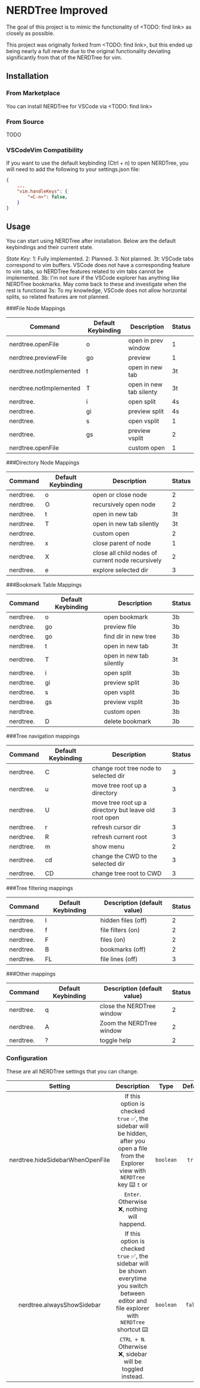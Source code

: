 # NERDTree Improved

The goal of this project is to mimic the functionality of <TODO: find link> as closely as possible.

This project was originally forked from <TODO: find link>, but this ended up being nearly a full rewrite due to the original functionality deviating significantly from that of the NERDTree for vim.

## Installation

### From Marketplace

You can install NERDTree for VSCode via <TODO: find link>

### From Source

TODO

### VSCodeVim Compatibility

If you want to use the default keybinding (Ctrl + n) to open NERDTree, you will need to add the following to your settings.json file:

```json
{
	...
	"vim.handleKeys": {
		"<C-n>": false,
	}
}
```

## Usage

You can start using NERDTree after installation. Below are the default keybindings and their current state.

*State Key:*
1: Fully implemented.
2: Planned.
3: Not planned.
3t: VSCode tabs correspond to vim buffers. VSCode does not have a corresponding feature to vim tabs, so NERDTree features related to vim tabs cannot be implemented.
3b: I'm not sure if the VSCode explorer has anything like NERDTree bookmarks. May come back to these and investigate when the rest is functional
3s: To my knowledge, VSCode does not allow horizontal splits, so related features are not planned.

###File Node Mappings

| Command | Default Keybinding | Description | Status |
|---|---|---|---|
| nerdtree.openFile | o | open in prev window | 1 |
| nerdtree.previewFile | go | preview | 1 |
| nerdtree.notImplemented | t | open in new tab | 3t |
| nerdtree.notImplemented | T | open in new tab silenty | 3t |
| nerdtree. | i | open split | 4s |
| nerdtree. | gi | preview split | 4s |
| nerdtree. | s | open vsplit | 1 |
| nerdtree. | gs | preview vsplit | 2 |
| nerdtree.openFile | <CR> | custom open | 1 |

###Directory Node Mappings

| Command | Default Keybinding | Description | Status |
|---|---|---|---|
| nerdtree. | o | open or close node | 2 |
| nerdtree. | O | recursively open node | 2 |
| nerdtree. | t | open in new tab | 3t |
| nerdtree. | T | open in new tab silently | 3t |
| nerdtree. | <CR> | custom open | 2 |
| nerdtree. | x | close parent of node | 1 |
| nerdtree. | X | close all child nodes of current node recursively | 2 |
| nerdtree. | e | explore selected dir | 3 |

###Bookmark Table Mappings

| Command | Default Keybinding | Description | Status |
|---|---|---|---|
| nerdtree. | o | open bookmark | 3b |
| nerdtree. | go | preview file | 3b |
| nerdtree. | go | find dir in new tree | 3b |
| nerdtree. | t | open in new tab | 3t |
| nerdtree. | T | open in new tab silently | 3t |
| nerdtree. | i | open split | 3b |
| nerdtree. | gi | preview split | 3b |
| nerdtree. | s | open vsplit | 3b |
| nerdtree. | gs | preview vsplit | 3b |
| nerdtree. | <CR> | custom open | 3b |
| nerdtree. | D | delete bookmark | 3b |

###Tree navigation mappings

| Command | Default Keybinding | Description | Status |
|---|---|---|---|
| nerdtree. | C | change root tree node to selected dir | 3 |
| nerdtree. | u | move tree root up a directory | 3 |
| nerdtree. | U | move tree root up a directory but leave old root open | 3 |
| nerdtree. | r | refresh cursor dir | 3 |
| nerdtree. | R | refresh current root | 3 |
| nerdtree. | m | show menu | 2 |
| nerdtree. | cd | change the CWD to the selected dir | 3 |
| nerdtree. | CD | change tree root to CWD | 3 |

###Tree filtering mappings

| Command | Default Keybinding | Description (default value) | Status |
|---|---|---|---|
| nerdtree. | I | hidden files (off) | 2 |
| nerdtree. | f | file filters (on) | 2 |
| nerdtree. | F | files (on) | 2 |
| nerdtree. | B | bookmarks (off) | 2 |
| nerdtree. | FL | file lines (off) | 3 |

###Other mappings

| Command | Default Keybinding | Description (default value) | Status |
|---|---|---|---|
| nerdtree. | q | close the NERDTree window | 2 |
| nerdtree. | A | Zoom the NERDTree window | 2 |
| nerdtree. | ? | toggle help | 2 |

### Configuration

These are all NERDTree settings that you can change.

| **Setting** | **Description** | **Type** | **Default** |
|:---:|:---:|:---:|:---:|
| nerdtree.hideSidebarWhenOpenFile | If this option is checked `true` ✅, the sidebar will be hidden, after you open a file from the Explorer view with `NERDTree` key ⌨️ `t` or `Enter`. Otherwise ❌, nothing will happend. | `boolean` | `true` |
| nerdtree.alwaysShowSidebar | If this option is checked `true` ✅, the sidebar will be shown everytime you switch between editor and file explorer with `NERDTree` shortcut ⌨️ `CTRL + N`. Otherwise ❌, sidebar will be toggled instead.  | `boolean` | `false` |
